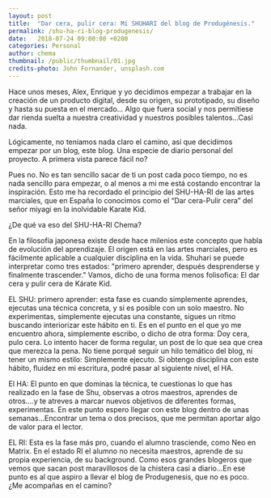 ```yaml
---
layout: post
title:  "Dar cera, pulir cera: Mi SHUHARI del blog de Produgénesis."
permalink: /shu-ha-ri-blog-produgenesis/
date:   2018-07-24 09:00:00 +0200
categories: Personal
author: chema
thumbnail: /public/thumbnail/01.jpg
credits-photo: John Fornander, unsplash.com
---
```


Hace unos meses,  Alex, Enrique y yo decidimos empezar a trabajar en la creación de un producto digital, desde su origen, su prototipado, su diseño  y hasta su puesta en el mercado… Algo que fuera social y nos permitiese dar rienda suelta a nuestra creatividad y nuestros posibles talentos...Casi nada. 

Lógicamente, no teníamos nada claro el camino, así que decidimos empezar por un blog, este blog.  Una especie de diario personal del proyecto. A primera vista parece fácil no?

Pues no. No es tan sencillo sacar de ti un post cada poco tiempo, no es nada sencillo para empezar, o al menos a mi me está costando encontrar la inspiración. Esto me ha recordado el principio del SHU-HA-RI de las artes marciales, que en España lo conocimos como el “Dar cera-Pulir cera” del señor miyagi en la inolvidable Karate Kid.

¿De qué va eso del SHU-HA-RI Chema?

En la filosofía japonesa existe desde hace milenios este concepto que habla de evolución del aprendizaje. El origen está en las artes marciales, pero es fácilmente aplicable  a cualquier disciplina en la vida. Shuhari se puede interpretar como tres estados: "primero aprender, después desprenderse y finalmente trascender." Vamos, dicho de una forma menos folisofica: El dar cera y pulir cera de Kárate Kid. 

EL SHU: primero aprender: esta fase es cuando simplemente aprendes, ejecutas una técnica concreta, y si es posible con un solo maestro. No experimentas, simplemente ejecutas una constante, sigues un ritmo buscando interiorizar este hábito en ti. Es en el punto en el que yo me encuentro ahora, simplemente escribo, o dicho de otra forma: Doy cera, pulo cera. Lo intento hacer  de forma regular, un post de lo que sea que crea que merezca la pena. No tiene porqué seguir un hilo temático del blog, ni tener un mismo estilo: Simplemente ejecuto. Si obtengo disciplina con este hábito, fluidez en mi escritura, podré pasar al siguiente nivel, el HA.

El HA: El punto en que dominas la técnica, te cuestionas lo que has realizado en la fase de Shu, observas a otros maestros, aprendes de otros….y  te atreves a marcar nuevos objetivos de diferentes formas, experimentas. En este punto espero llegar con este blog dentro de unas semanas…Encontrar un tema o dos precisos, que me permitan aportar algo de valor para el lector.

EL RI: Esta es la fase más pro, cuando el alumno trasciende, como Neo en Matrix. En el estado RI el alumno no necesita maestros, aprende de su propia experiencia, de su background. Como esos grandes blogeros que vemos que sacan post maravillosos de la chistera casi a diario...En ese punto es al que aspiro a llevar el blog de Produgenesis, que no es poco. ¿Me acompañas en el camino?


